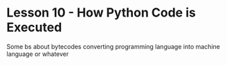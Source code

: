# Lesson 10 - How Python Code is Executed 

Some bs about bytecodes converting programming language into machine language or whatever
